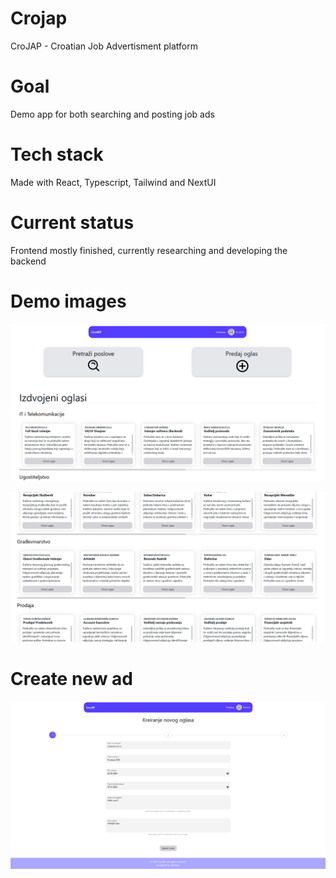 # Crojap

CroJAP - Croatian Job Advertisment platform

# Goal

Demo app for both searching and posting job ads

# Tech stack

Made with React, Typescript, Tailwind and NextUI

# Current status

Frontend mostly finished, currently researching and developing the backend

# Demo images


![showcase1](samples/images/home-page-1.png)


![showcase2](samples/images/home-page-2.png)

# Create new ad

![showcase3](samples/images/create-ad-1.png)
